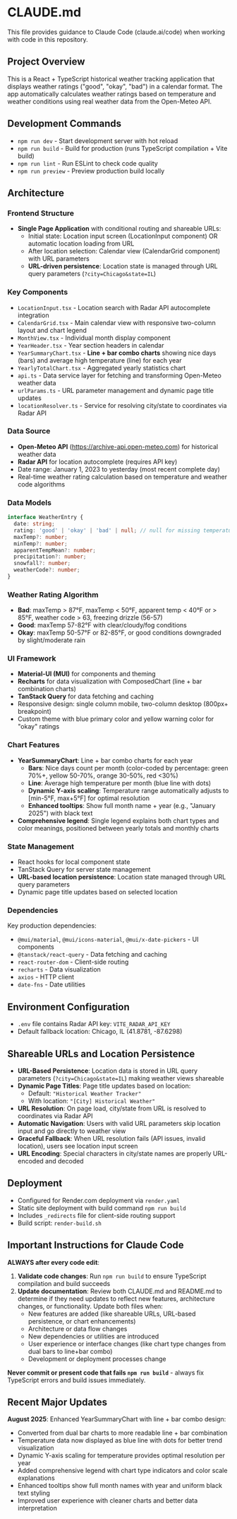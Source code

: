 # CLAUDE.md

This file provides guidance to Claude Code (claude.ai/code) when working with code in this repository.

## Project Overview

This is a React + TypeScript historical weather tracking application that displays weather ratings ("good", "okay", "bad") in a calendar format. The app automatically calculates weather ratings based on temperature and weather conditions using real weather data from the Open-Meteo API.

## Development Commands

- `npm run dev` - Start development server with hot reload
- `npm run build` - Build for production (runs TypeScript compilation + Vite build)
- `npm run lint` - Run ESLint to check code quality
- `npm run preview` - Preview production build locally

## Architecture

### Frontend Structure
- **Single Page Application** with conditional routing and shareable URLs:
  - Initial state: Location input screen (LocationInput component) OR automatic location loading from URL
  - After location selection: Calendar view (CalendarGrid component) with URL parameters
  - **URL-driven persistence**: Location state is managed through URL query parameters (`?city=Chicago&state=IL`)

### Key Components
- `LocationInput.tsx` - Location search with Radar API autocomplete integration
- `CalendarGrid.tsx` - Main calendar view with responsive two-column layout and chart legend
- `MonthView.tsx` - Individual month display component
- `YearHeader.tsx` - Year section headers in calendar
- `YearSummaryChart.tsx` - **Line + bar combo charts** showing nice days (bars) and average high temperature (line) for each year
- `YearlyTotalChart.tsx` - Aggregated yearly statistics chart
- `api.ts` - Data service layer for fetching and transforming Open-Meteo weather data
- `urlParams.ts` - URL parameter management and dynamic page title updates
- `locationResolver.ts` - Service for resolving city/state to coordinates via Radar API

### Data Source
- **Open-Meteo API** (https://archive-api.open-meteo.com) for historical weather data
- **Radar API** for location autocomplete (requires API key)
- Date range: January 1, 2023 to yesterday (most recent complete day)
- Real-time weather rating calculation based on temperature and weather code algorithms

### Data Models
```typescript
interface WeatherEntry {
  date: string;
  rating: 'good' | 'okay' | 'bad' | null; // null for missing temperature data
  maxTemp?: number;
  minTemp?: number;
  apparentTempMean?: number;
  precipitation?: number;
  snowfall?: number;
  weatherCode?: number;
}
```

### Weather Rating Algorithm
- **Bad**: maxTemp > 87°F, maxTemp < 50°F, apparent temp < 40°F or > 85°F, weather code > 63, freezing drizzle (56-57)
- **Good**: maxTemp 57-82°F with clear/cloudy/fog conditions
- **Okay**: maxTemp 50-57°F or 82-85°F, or good conditions downgraded by slight/moderate rain

### UI Framework
- **Material-UI (MUI)** for components and theming
- **Recharts** for data visualization with ComposedChart (line + bar combination charts)
- **TanStack Query** for data fetching and caching
- Responsive design: single column mobile, two-column desktop (800px+ breakpoint)
- Custom theme with blue primary color and yellow warning color for "okay" ratings

### Chart Features
- **YearSummaryChart**: Line + bar combo charts for each year
  - **Bars**: Nice days count per month (color-coded by percentage: green 70%+, yellow 50-70%, orange 30-50%, red <30%)
  - **Line**: Average high temperature per month (blue line with dots)
  - **Dynamic Y-axis scaling**: Temperature range automatically adjusts to [min-5°F, max+5°F] for optimal resolution
  - **Enhanced tooltips**: Show full month name + year (e.g., "January 2025") with black text
- **Comprehensive legend**: Single legend explains both chart types and color meanings, positioned between yearly totals and monthly charts

### State Management
- React hooks for local component state
- TanStack Query for server state management
- **URL-based location persistence**: Location state managed through URL query parameters
- Dynamic page title updates based on selected location

### Dependencies
Key production dependencies:
- `@mui/material`, `@mui/icons-material`, `@mui/x-date-pickers` - UI components
- `@tanstack/react-query` - Data fetching and caching
- `react-router-dom` - Client-side routing
- `recharts` - Data visualization
- `axios` - HTTP client
- `date-fns` - Date utilities

## Environment Configuration

- `.env` file contains Radar API key: `VITE_RADAR_API_KEY`
- Default fallback location: Chicago, IL (41.8781, -87.6298)

## Shareable URLs and Location Persistence

- **URL-Based Persistence**: Location data is stored in URL query parameters (`?city=Chicago&state=IL`) making weather views shareable
- **Dynamic Page Titles**: Page title updates based on location:
  - Default: `"Historical Weather Tracker"`
  - With location: `"[City] Historical Weather"`
- **URL Resolution**: On page load, city/state from URL is resolved to coordinates via Radar API
- **Automatic Navigation**: Users with valid URL parameters skip location input and go directly to weather view
- **Graceful Fallback**: When URL resolution fails (API issues, invalid location), users see location input screen
- **URL Encoding**: Special characters in city/state names are properly URL-encoded and decoded

## Deployment

- Configured for Render.com deployment via `render.yaml`
- Static site deployment with build command `npm run build`
- Includes `_redirects` file for client-side routing support
- Build script: `render-build.sh`

## Important Instructions for Claude Code

**ALWAYS after every code edit**:
1. **Validate code changes**: Run `npm run build` to ensure TypeScript compilation and build succeeds
2. **Update documentation**: Review both CLAUDE.md and README.md to determine if they need updates to reflect new features, architecture changes, or functionality. Update both files when:
   - New features are added (like shareable URLs, URL-based persistence, or chart enhancements)
   - Architecture or data flow changes
   - New dependencies or utilities are introduced  
   - User experience or interface changes (like chart type changes from dual bars to line+bar combo)
   - Development or deployment processes change

**Never commit or present code that fails `npm run build`** - always fix TypeScript errors and build issues immediately.

## Recent Major Updates

**August 2025**: Enhanced YearSummaryChart with line + bar combo design:
- Converted from dual bar charts to more readable line + bar combination
- Temperature data now displayed as blue line with dots for better trend visualization  
- Dynamic Y-axis scaling for temperature provides optimal resolution per year
- Added comprehensive legend with chart type indicators and color scale explanations
- Enhanced tooltips show full month names with year and uniform black text styling
- Improved user experience with cleaner charts and better data interpretation